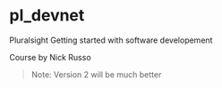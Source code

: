 # pl_devnet
Pluralsight Getting started with software developement

Course by Nick Russo

> Note: Version 2 will be much better
